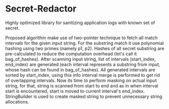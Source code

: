 # Secret-Redactor
Highly optimized library for sanitizing application logs with known set of secret.

Proposed algorithm make use of two-pointer technique to fetch all match intervals for the given input string. For the substring match it use polynomial hashing using two primes (namely p1, p2).
Hashes of all secret substring are pre-calculated to reduce the computation overhead (let's call it bag_of_hashes). After scanning input string, list of intervals (start_index, end_index) are generated (each interval represents a substring from input, whose hash can be found in bag_of_hashes).
All generated intervals are sorted by start_index, using this info interval merge is performed to get rid of overlapping intervals. Now its time to perform masking on actual input string, for that, string is scanned from start to end and as in when interval start is encountered, start is moved to current interval's end_index.
StringBuilder is used to create masked string to prevent unnecessary string allocations.
